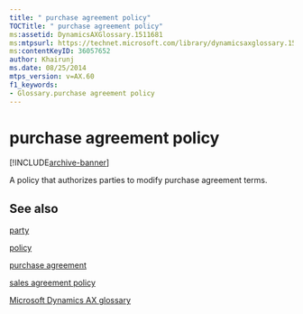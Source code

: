 ```yaml
---
title: " purchase agreement policy"
TOCTitle: " purchase agreement policy"
ms:assetid: DynamicsAXGlossary.1511681
ms:mtpsurl: https://technet.microsoft.com/library/dynamicsaxglossary.1511681(v=AX.60)
ms:contentKeyID: 36057652
author: Khairunj
ms.date: 08/25/2014
mtps_version: v=AX.60
f1_keywords:
- Glossary.purchase agreement policy
---
```


# purchase agreement policy


[!INCLUDE[archive-banner](includes/archive-banner.md)]

A policy that authorizes parties to modify purchase agreement terms.

## See also

[party](https://technet.microsoft.com/library/hh208669\(v=ax.60\))

[policy](policy.md)

[purchase agreement](purchase-agreement.md)

[sales agreement policy](sales-agreement-policy.md)

[Microsoft Dynamics AX glossary](glossary/microsoft-dynamics-ax-glossary.md)

  


